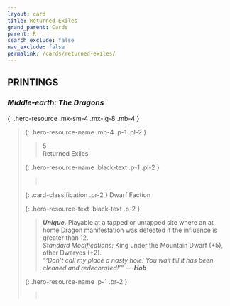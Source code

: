 ```yaml
---
layout: card
title: Returned Exiles
grand_parent: Cards
parent: R
search_exclude: false
nav_exclude: false
permalink: /cards/returned-exiles/
---
```


## PRINTINGS


### _Middle-earth: The Dragons_

{: .hero-resource .mx-sm-4 .mx-lg-8 .mb-4 }
> {: .hero-resource-name .mb-4 .p-1 .pl-2 }
> > <div class="card-mp">5</div>
> > <div class="card-name">Returned Exiles</div>
>
> {: .hero-resource-name .black-text .p-1 .pl-2 }
> > &nbsp;
>
> {: .card-classification .pr-2 }
> Dwarf Faction
>
> {: .hero-resource-text .black-text .p-2 }
> > _**Unique.**_ Playable at a tapped or untapped site where an at home Dragon manifestation was defeated if the influence is greater than 12. <br>_Standard Modifications:_ King under the Mountain Dwarf (+5), other Dwarves (+2). <br>_“‘Don't call my place a nasty hole! You wait till it has been cleaned and redecorated!’”_ ***---&#65279;Hob*** 
> 
> {: .hero-resource-name .p-1 .pr-2 }
> > <div class="card-shield"></div>
> > <div class="card-corruption">&nbsp;</div>
